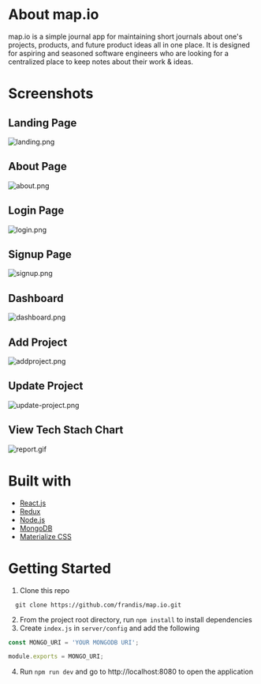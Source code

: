 # About map.io
map.io is a simple journal app for maintaining short journals about one's projects, products, and future product ideas all in one place. It is designed for aspiring and seasoned software engineers who are looking for a centralized place to keep notes about their work & ideas.

# Screenshots
## Landing Page
![landing.png](https://i.postimg.cc/nLPdYCd7/landing.png)

## About Page
![about.png](https://i.postimg.cc/Dyhtzp8X/about.png)

## Login Page
![login.png](https://i.postimg.cc/5NBRd90d/login.png)

## Signup Page
![signup.png](https://i.postimg.cc/t49mX0Z1/signup.png)

## Dashboard
![dashboard.png](https://i.postimg.cc/JzKY0TZp/dashboard.png)

## Add Project
![addproject.png](https://i.postimg.cc/fTS87xpv/addproject.png)

## Update Project
![update-project.png](https://i.postimg.cc/hPW55QK1/update-project.png)

## View Tech Stach Chart
![report.gif](https://i.postimg.cc/dV0mHJZ9/report.gif)

# Built with
- [React.js](https://reactjs.org/)
- [Redux](https://redux.js.org/)
- [Node.js](https://nodejs.org/en/)
- [MongoDB](https://www.mongodb.com/)
- [Materialize CSS](https://materializecss.com/)

# Getting Started
1. Clone this repo
```
  git clone https://github.com/frandis/map.io.git
```
2. From the project root directory, run `npm install` to install dependencies
3. Create `index.js` in `server/config` and add the following
``` javascript
const MONGO_URI = 'YOUR MONGODB URI';

module.exports = MONGO_URI;
```
4. Run `npm run dev` and go to http://localhost:8080 to open the application
